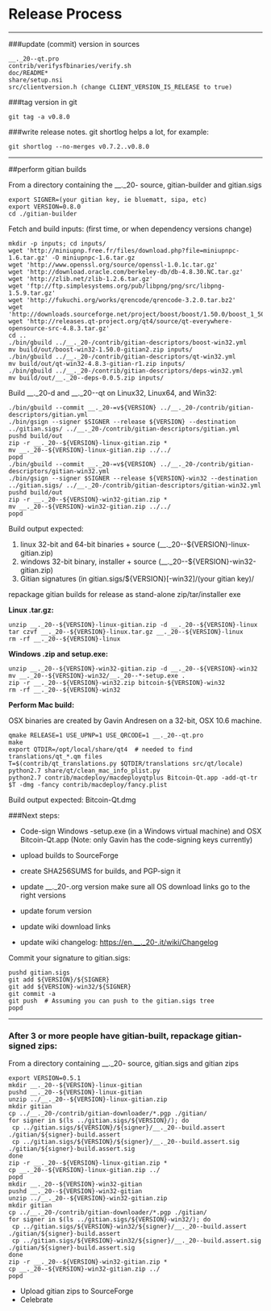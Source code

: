 Release Process
====================

* * *

###update (commit) version in sources


	__._20--qt.pro
	contrib/verifysfbinaries/verify.sh
	doc/README*
	share/setup.nsi
	src/clientversion.h (change CLIENT_VERSION_IS_RELEASE to true)

###tag version in git

	git tag -a v0.8.0

###write release notes. git shortlog helps a lot, for example:

	git shortlog --no-merges v0.7.2..v0.8.0

* * *

##perform gitian builds

 From a directory containing the __._20- source, gitian-builder and gitian.sigs
  
	export SIGNER=(your gitian key, ie bluematt, sipa, etc)
	export VERSION=0.8.0
	cd ./gitian-builder

 Fetch and build inputs: (first time, or when dependency versions change)

	mkdir -p inputs; cd inputs/
	wget 'http://miniupnp.free.fr/files/download.php?file=miniupnpc-1.6.tar.gz' -O miniupnpc-1.6.tar.gz
	wget 'http://www.openssl.org/source/openssl-1.0.1c.tar.gz'
	wget 'http://download.oracle.com/berkeley-db/db-4.8.30.NC.tar.gz'
	wget 'http://zlib.net/zlib-1.2.6.tar.gz'
	wget 'ftp://ftp.simplesystems.org/pub/libpng/png/src/libpng-1.5.9.tar.gz'
	wget 'http://fukuchi.org/works/qrencode/qrencode-3.2.0.tar.bz2'
	wget 'http://downloads.sourceforge.net/project/boost/boost/1.50.0/boost_1_50_0.tar.bz2'
	wget 'http://releases.qt-project.org/qt4/source/qt-everywhere-opensource-src-4.8.3.tar.gz'
	cd ..
	./bin/gbuild ../__._20-/contrib/gitian-descriptors/boost-win32.yml
	mv build/out/boost-win32-1.50.0-gitian2.zip inputs/
	./bin/gbuild ../__._20-/contrib/gitian-descriptors/qt-win32.yml
	mv build/out/qt-win32-4.8.3-gitian-r1.zip inputs/
	./bin/gbuild ../__._20-/contrib/gitian-descriptors/deps-win32.yml
	mv build/out/__._20--deps-0.0.5.zip inputs/

 Build __._20-d and __._20--qt on Linux32, Linux64, and Win32:
  
	./bin/gbuild --commit __._20-=v${VERSION} ../__._20-/contrib/gitian-descriptors/gitian.yml
	./bin/gsign --signer $SIGNER --release ${VERSION} --destination ../gitian.sigs/ ../__._20-/contrib/gitian-descriptors/gitian.yml
	pushd build/out
	zip -r __._20--${VERSION}-linux-gitian.zip *
	mv __._20--${VERSION}-linux-gitian.zip ../../
	popd
	./bin/gbuild --commit __._20-=v${VERSION} ../__._20-/contrib/gitian-descriptors/gitian-win32.yml
	./bin/gsign --signer $SIGNER --release ${VERSION}-win32 --destination ../gitian.sigs/ ../__._20-/contrib/gitian-descriptors/gitian-win32.yml
	pushd build/out
	zip -r __._20--${VERSION}-win32-gitian.zip *
	mv __._20--${VERSION}-win32-gitian.zip ../../
	popd

  Build output expected:

  1. linux 32-bit and 64-bit binaries + source (__._20--${VERSION}-linux-gitian.zip)
  2. windows 32-bit binary, installer + source (__._20--${VERSION}-win32-gitian.zip)
  3. Gitian signatures (in gitian.sigs/${VERSION}[-win32]/(your gitian key)/

repackage gitian builds for release as stand-alone zip/tar/installer exe

**Linux .tar.gz:**

	unzip __._20--${VERSION}-linux-gitian.zip -d __._20--${VERSION}-linux
	tar czvf __._20--${VERSION}-linux.tar.gz __._20--${VERSION}-linux
	rm -rf __._20--${VERSION}-linux

**Windows .zip and setup.exe:**

	unzip __._20--${VERSION}-win32-gitian.zip -d __._20--${VERSION}-win32
	mv __._20--${VERSION}-win32/__._20--*-setup.exe .
	zip -r __._20--${VERSION}-win32.zip bitcoin-${VERSION}-win32
	rm -rf __._20--${VERSION}-win32

**Perform Mac build:**

  OSX binaries are created by Gavin Andresen on a 32-bit, OSX 10.6 machine.

	qmake RELEASE=1 USE_UPNP=1 USE_QRCODE=1 __._20--qt.pro
	make
	export QTDIR=/opt/local/share/qt4  # needed to find translations/qt_*.qm files
	T=$(contrib/qt_translations.py $QTDIR/translations src/qt/locale)
	python2.7 share/qt/clean_mac_info_plist.py
	python2.7 contrib/macdeploy/macdeployqtplus Bitcoin-Qt.app -add-qt-tr $T -dmg -fancy contrib/macdeploy/fancy.plist

 Build output expected: Bitcoin-Qt.dmg

###Next steps:

* Code-sign Windows -setup.exe (in a Windows virtual machine) and
  OSX Bitcoin-Qt.app (Note: only Gavin has the code-signing keys currently)

* upload builds to SourceForge

* create SHA256SUMS for builds, and PGP-sign it

* update __._20-.org version
  make sure all OS download links go to the right versions

* update forum version

* update wiki download links

* update wiki changelog: [https://en.__._20-.it/wiki/Changelog](https://en.bitcoin.it/wiki/Changelog)

Commit your signature to gitian.sigs:

	pushd gitian.sigs
	git add ${VERSION}/${SIGNER}
	git add ${VERSION}-win32/${SIGNER}
	git commit -a
	git push  # Assuming you can push to the gitian.sigs tree
	popd

-------------------------------------------------------------------------

### After 3 or more people have gitian-built, repackage gitian-signed zips:

From a directory containing __._20- source, gitian.sigs and gitian zips

	export VERSION=0.5.1
	mkdir __._20--${VERSION}-linux-gitian
	pushd __._20--${VERSION}-linux-gitian
	unzip ../__._20--${VERSION}-linux-gitian.zip
	mkdir gitian
	cp ../__._20-/contrib/gitian-downloader/*.pgp ./gitian/
	for signer in $(ls ../gitian.sigs/${VERSION}/); do
	 cp ../gitian.sigs/${VERSION}/${signer}/__._20--build.assert ./gitian/${signer}-build.assert
	 cp ../gitian.sigs/${VERSION}/${signer}/__._20--build.assert.sig ./gitian/${signer}-build.assert.sig
	done
	zip -r __._20--${VERSION}-linux-gitian.zip *
	cp __._20--${VERSION}-linux-gitian.zip ../
	popd
	mkdir __._20--${VERSION}-win32-gitian
	pushd __._20--${VERSION}-win32-gitian
	unzip ../__._20--${VERSION}-win32-gitian.zip
	mkdir gitian
	cp ../__._20-/contrib/gitian-downloader/*.pgp ./gitian/
	for signer in $(ls ../gitian.sigs/${VERSION}-win32/); do
	 cp ../gitian.sigs/${VERSION}-win32/${signer}/__._20--build.assert ./gitian/${signer}-build.assert
	 cp ../gitian.sigs/${VERSION}-win32/${signer}/__._20--build.assert.sig ./gitian/${signer}-build.assert.sig
	done
	zip -r __._20--${VERSION}-win32-gitian.zip *
	cp __._20--${VERSION}-win32-gitian.zip ../
	popd

- Upload gitian zips to SourceForge
- Celebrate 
